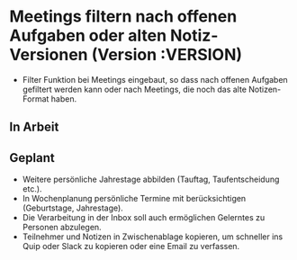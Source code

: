 # Meetings filtern nach offenen Aufgaben oder alten Notiz-Versionen (Version :VERSION)

- Filter Funktion bei Meetings eingebaut, so dass nach offenen Aufgaben gefiltert werden kann oder nach Meetings, die noch das alte Notizen-Format haben.

## In Arbeit

## Geplant

- Weitere persönliche Jahrestage abbilden (Tauftag, Taufentscheidung etc.).
- In Wochenplanung persönliche Termine mit berücksichtigen (Geburtstage, Jahrestage).
- Die Verarbeitung in der Inbox soll auch ermöglichen Gelerntes zu Personen abzulegen.
- Teilnehmer und Notizen in Zwischenablage kopieren, um schneller ins Quip oder Slack zu kopieren oder eine Email zu verfassen.
